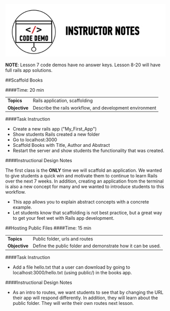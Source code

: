 ![Code Demo Notes](../assets/ICL_icons/instr_code_demo.png)

__NOTE__: Lesson 7 code demos have no answer keys. Lesson 8-20 will have full rails app solutions.

##Scaffold Books

####Time: 20 min

| | |
| ------------- |:-------------|
| __Topics__ |Rails application, scaffolding |
| __Objective__| Describe the rails workflow, and development environment |


####Task Instruction

*	Create a new rails app ("My_First_App")
*	Show students Rails created a new folder
*	Go to localhost:3000
*	Scaffold Books with Title, Author and Abstract
*	Restart the server and show students the functionality that was created.

####Instructional Design Notes

The first class is the __ONLY__ time we will scaffold an application. We wanted to give students a quick win and motivate them to continue to learn Rails over the next 7 weeks. In addition, creating an application from the terminal is also a new concept for many and we wanted to introduce students to this workflow.

*	This app allows you to explain abstract concepts with a concrete example.
*	Let students know that scaffolding is not best practice, but a great way to get your feet wet with Rails app development.

##Hosting Public Files
####Time: 15 min

| | |
| ------------- |:-------------|
| __Topics__ | Public folder, urls and routes |
| __Objective__| Define the public folder and demonstrate how it can be used.|


####Task Instruction

*	Add a file hello.txt that a user can download by going to localhost:3000/hello.txt (using public/) in the books app.

####Instructional Design Notes

*	As an intro to routes, we want students to see that by changing the URL their app will respond differently. In addition, they will learn about the public folder. They will write their own routes next lesson.
